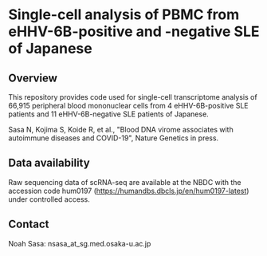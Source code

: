 # Single-cell analysis of PBMC from eHHV-6B-positive and -negative SLE of Japanese

## Overview
This repository provides code used for single-cell transcriptome analysis of 66,915 peripheral blood mononuclear cells from 4 eHHV-6B-positive SLE patients and 11 eHHV-6B-negative SLE patients of Japanese.

Sasa N, Kojima S, Koide R, et al., "Blood DNA virome associates with autoimmune diseases and COVID-19", Nature Genetics in press.

## Data availability
Raw sequencing data of scRNA-seq are available at the NBDC with the accession code hum0197 (https://humandbs.dbcls.jp/en/hum0197-latest) under controlled access.

## Contact
Noah Sasa: nsasa_at_sg.med.osaka-u.ac.jp
